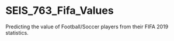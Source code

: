# SEIS_763_Fifa_Values
Predicting the value of Football/Soccer players from their FIFA 2019 statistics. 
